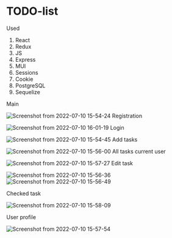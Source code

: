 # TODO-list

Used
1. React
2. Redux
3. JS
4. Express
5. MUI
6. Sessions 
7. Cookie
8. PostgreSQL
9. Sequelize

Main  

![Screenshot from 2022-07-10 15-54-24](https://user-images.githubusercontent.com/73222009/178145875-c8c13501-ef10-4c75-9f19-89f43c4ee700.png)
Registration  

![Screenshot from 2022-07-10 16-01-19](https://user-images.githubusercontent.com/73222009/178145949-cf50028f-ab16-40a0-8297-113bd856cba4.png)
Login  

![Screenshot from 2022-07-10 15-54-45](https://user-images.githubusercontent.com/73222009/178145876-5970760d-ad24-494b-b0fa-fa7ec7a5fc16.png)
Add tasks  

![Screenshot from 2022-07-10 15-56-00](https://user-images.githubusercontent.com/73222009/178145879-46a8ef9d-0fb5-4037-bcc0-944fed7492a1.png)
All tasks current user  

![Screenshot from 2022-07-10 15-57-27](https://user-images.githubusercontent.com/73222009/178145996-50219b8f-7b77-4056-864c-d1a72e4626fd.png)
Edit task  

![Screenshot from 2022-07-10 15-56-36](https://user-images.githubusercontent.com/73222009/178145881-3ab6c1a1-4703-4546-8db4-91253ca2ba82.png)
![Screenshot from 2022-07-10 15-56-49](https://user-images.githubusercontent.com/73222009/178145884-8e52054b-333e-46fb-9c6e-7a6caaadf2b2.png)  

Checked task  

![Screenshot from 2022-07-10 15-58-09](https://user-images.githubusercontent.com/73222009/178145892-74038a8e-b042-466b-9a38-4f3300180caf.png)  

User profile  

![Screenshot from 2022-07-10 15-57-54](https://user-images.githubusercontent.com/73222009/178145890-b1a3fbc8-7197-42a8-bc8e-70dcad6c49e7.png)



